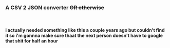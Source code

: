 <h3>A CSV 2 JSON converter <s> OR otherwise </s> </h3> </br>
<h4> i actually needed something like this a couple years ago but couldn't find it <b> so i'm gonnna make sure thaat the next person doesn't have to google that shit for half an hour </b></h4>